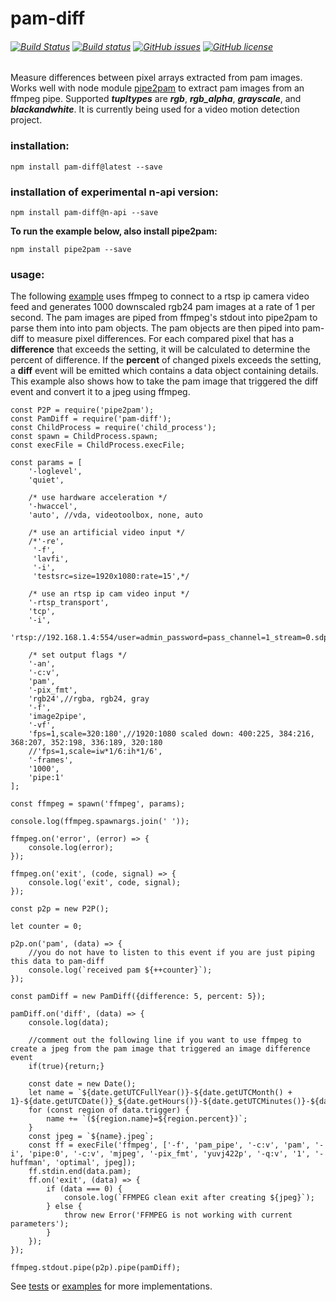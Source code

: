 # pam-diff
###### [![Build Status](https://travis-ci.org/kevinGodell/pam-diff.svg?branch=master)](https://travis-ci.org/kevinGodell/pam-diff) [![Build status](https://ci.appveyor.com/api/projects/status/hu6qw285sm6vfwtd/branch/master?svg=true)](https://ci.appveyor.com/project/kevinGodell/pam-diff/branch/master) [![GitHub issues](https://img.shields.io/github/issues/kevinGodell/pam-diff.svg)](https://github.com/kevinGodell/pam-diff/issues) [![GitHub license](https://img.shields.io/badge/license-MIT-blue.svg)](https://raw.githubusercontent.com/kevinGodell/pam-diff/master/LICENSE)
Measure differences between pixel arrays extracted from pam images. Works well with node module [pipe2pam](https://www.npmjs.com/package/pipe2pam) to extract pam images from an ffmpeg pipe. Supported ***tupltypes*** are ***rgb***, ***rgb_alpha***, ***grayscale***, and ***blackandwhite***. It is currently being used for a video motion detection project.
### installation:
``` 
npm install pam-diff@latest --save
```
### installation of experimental n-api version:
```
npm install pam-diff@n-api --save
```
**To run the example below, also install pipe2pam:**
```
npm install pipe2pam --save
```
### usage:
The following [example](https://github.com/kevinGodell/pam-diff/tree/master/examples/example.js) uses ffmpeg to connect to a rtsp ip camera video feed and generates 1000 downscaled rgb24 pam images at a rate of 1 per second. The pam images are piped from ffmpeg's stdout into pipe2pam to parse them into into pam objects. The pam objects are then piped into pam-diff to measure pixel differences. For each compared pixel that has a **difference** that exceeds the setting, it will be calculated to determine the percent of difference. If the **percent** of changed pixels exceeds the setting, a **diff** event will be emitted which contains a data object containing details. This example also shows how to take the pam image that triggered the diff event and convert it to a jpeg using ffmpeg.
```
const P2P = require('pipe2pam');
const PamDiff = require('pam-diff');
const ChildProcess = require('child_process');
const spawn = ChildProcess.spawn;
const execFile = ChildProcess.execFile;

const params = [
    '-loglevel',
    'quiet',

    /* use hardware acceleration */
    '-hwaccel',
    'auto', //vda, videotoolbox, none, auto

    /* use an artificial video input */
    /*'-re',
     '-f',
     'lavfi',
     '-i',
     'testsrc=size=1920x1080:rate=15',*/

    /* use an rtsp ip cam video input */
    '-rtsp_transport',
    'tcp',
    '-i',
    'rtsp://192.168.1.4:554/user=admin_password=pass_channel=1_stream=0.sdp',

    /* set output flags */
    '-an',
    '-c:v',
    'pam',
    '-pix_fmt',
    'rgb24',//rgba, rgb24, gray
    '-f',
    'image2pipe',
    '-vf',
    'fps=1,scale=320:180',//1920:1080 scaled down: 400:225, 384:216, 368:207, 352:198, 336:189, 320:180
    //'fps=1,scale=iw*1/6:ih*1/6',
    '-frames',
    '1000',
    'pipe:1'
];

const ffmpeg = spawn('ffmpeg', params);

console.log(ffmpeg.spawnargs.join(' '));

ffmpeg.on('error', (error) => {
    console.log(error);
});

ffmpeg.on('exit', (code, signal) => {
    console.log('exit', code, signal);
});

const p2p = new P2P();

let counter = 0;

p2p.on('pam', (data) => {
    //you do not have to listen to this event if you are just piping this data to pam-diff
    console.log(`received pam ${++counter}`);
});

const pamDiff = new PamDiff({difference: 5, percent: 5});

pamDiff.on('diff', (data) => {
    console.log(data);
    
    //comment out the following line if you want to use ffmpeg to create a jpeg from the pam image that triggered an image difference event
    if(true){return;}
    
    const date = new Date();
    let name = `${date.getUTCFullYear()}-${date.getUTCMonth() + 1}-${date.getUTCDate()}_${date.getHours()}-${date.getUTCMinutes()}-${date.getUTCSeconds()}-${date.getUTCMilliseconds()}`;
    for (const region of data.trigger) {
        name += `(${region.name}=${region.percent})`;
    }
    const jpeg = `${name}.jpeg`;
    const ff = execFile('ffmpeg', ['-f', 'pam_pipe', '-c:v', 'pam', '-i', 'pipe:0', '-c:v', 'mjpeg', '-pix_fmt', 'yuvj422p', '-q:v', '1', '-huffman', 'optimal', jpeg]);
    ff.stdin.end(data.pam);
    ff.on('exit', (data) => {
        if (data === 0) {
            console.log(`FFMPEG clean exit after creating ${jpeg}`);
        } else {
            throw new Error('FFMPEG is not working with current parameters');
        }
    });
});

ffmpeg.stdout.pipe(p2p).pipe(pamDiff);
```

See [tests](https://github.com/kevinGodell/pam-diff/tree/master/tests) or [examples](https://github.com/kevinGodell/pam-diff/tree/master/examples) for more implementations.